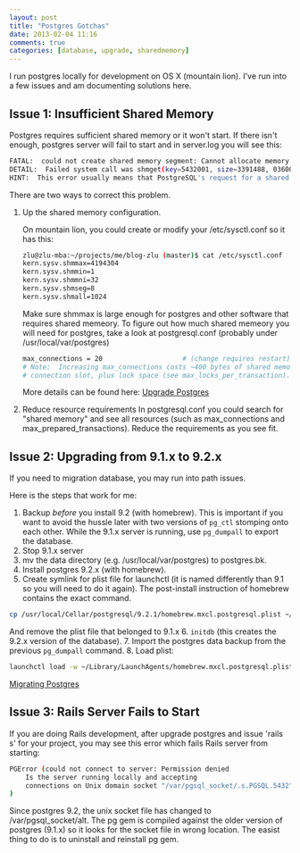 ```yaml
---
layout: post
title: "Postgres Gotchas"
date: 2013-02-04 11:16
comments: true
categories: [database, upgrade, sharedmemory]
---
```


I run postgres locally for development on OS X (mountain lion).  I've run into a few issues and am documenting solutions
here.

Issue 1: Insufficient Shared Memory
----

Postgres requires sufficient shared memory or it won't start.  If there isn't enough, postgres server will fail to start
and in server.log you will see this:

``` bash
FATAL:  could not create shared memory segment: Cannot allocate memory
DETAIL:  Failed system call was shmget(key=5432001, size=3391488, 03600).
HINT:  This error usually means that PostgreSQL's request for a shared memory segment exceeded available memory or swap space, or exceeded your kernel's SHMALL parameter.  You can either reduce the request size or reconfigure the kernel with larger SHMALL.  To reduce the request size (currently 3391488 bytes), reduce PostgreSQL's shared memory usage, perhaps by reducing shared_buffers or max_connections.
```

There are two ways to correct this problem.

1. Up the shared memory configuration.

    On mountain lion, you could create or modify your /etc/sysctl.conf so it has this:
    ``` bash
    zlu@zlu-mba:~/projects/me/blog-zlu (master)$ cat /etc/sysctl.conf
    kern.sysv.shmmax=4194304
    kern.sysv.shmmin=1
    kern.sysv.shmmni=32
    kern.sysv.shmseg=8
    kern.sysv.shmall=1024
    ```

    Make sure shmmax is large enough for postgres and other software that requires shared memeory.
    To figure out how much shared memeory you will need for postgres, take a look at postgresql.conf (probably under /usr/local/var/postgres)

    ``` bash
    max_connections = 20                    # (change requires restart)
    # Note:  Increasing max_connections costs ~400 bytes of shared memory per
    # connection slot, plus lock space (see max_locks_per_transaction).
    ```

    More details can be found here:
    [Upgrade Postgres](http://www.postgresql.org/docs/9.2/static/kernel-resources.html#SYSVIPC)

2. Reduce resource requirements
    In postgresql.conf you could search for "shared memory" and see all resources (such as max_connections and max_prepared_transactions).
    Reduce the requirements as you see fit.

Issue 2: Upgrading from 9.1.x to 9.2.x
----

If you need to migration database, you may run into path issues.

Here is the steps that work for me:

1. Backup _before_ you install 9.2 (with homebrew).  This is important if you want to avoid the hussle later with two versions
of <code>pg_ctl</code> stomping onto each other.  While the 9.1.x server is running, use <code>pg_dumpall</code> to export the database.
2. Stop 9.1.x server
3. mv the data directory (e.g. /usr/local/var/postgres) to postgres.bk.
4. Install postgres 9.2.x (with homebrew).
5. Create symlink for plist file for launchctl (it is named differently than 9.1 so you will need to do it again).  The post-install
instruction of homebrew contains the exact command.
``` bash
cp /usr/local/Cellar/postgresql/9.2.1/homebrew.mxcl.postgresql.plist ~/Library/LaunchAgents/
```
And remove the plist file that belonged to 9.1.x
6. <code>initdb</code> (this creates the 9.2.x version of the database).
7. Import the postgres data backup from the previous <code>pg_dumpall</code> command.
8. Load plist:
``` bash
launchctl load -w ~/Library/LaunchAgents/homebrew.mxcl.postgresql.plist
```

[Migrating Postgres](http://www.postgresql.org/docs/9.2/static/upgrading.html)

Issue 3: Rails Server Fails to Start
----

If you are doing Rails development, after upgrade postgres and issue 'rails s' for your project, you may see this error
which fails Rails server from starting:
``` bash
PGError (could not connect to server: Permission denied
	Is the server running locally and accepting
	connections on Unix domain socket "/var/pgsql_socket/.s.PGSQL.5432"?
)
```

Since postgres 9.2, the unix socket file has changed to /var/pgsql_socket/alt.  The pg gem is compiled against the older version
of postgres (9.1.x) so it looks for the socket file in wrong location.  The easist thing to do is to uninstall and reinstall
pg gem.
